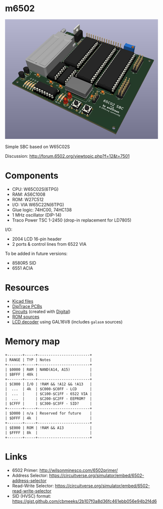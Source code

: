 # m6502

![65c02s SBC](./img/v08_3d.jpg)

Simple SBC based on W65C02S

Discussion: <http://forum.6502.org/viewtopic.php?f=12&t=7501>

# Components

- CPU: W65C02S(6TPG)
- RAM: AS6C1008
- ROM: W27C512
- I/O: VIA W65C22N(6TPG)
- Glue logic: 74HC00, 74HC138
- 1 MHz oscillator (DIP-14)
- Traco Power TSC 1-2450 (drop-in replacement for LD7805)

I/O:
- 2004 LCD 16-pin header
- 2 ports & control lines from 6522 VIA

To be added in future versions:
- 8580R5 SID
- 6551 ACIA

# Resources

- [Kicad files](./kicad)
- [DipTrace PCBs](./diptrace)
- [Circuits](./circuits) (created with [Digital](https://github.com/hneemann/Digital))
- [ROM sources](./rom)
- [LCD decoder](./lcd) using GAL16V8 (includes `galasm` sources)

# Memory map

```
+-------+-----+------------------------+
| RANGE | TYP | Notes                  |
+-------+-----+------------------------+
| $0000 | RAM | NAND(A14, A15)         |
| $BFFF | 48k |                        |
+-------+-----+------------------------+
| $C000 | I/O | !RAM && !A12 && !A13   |
|  ...  | 4k  | $C000-$C0FF - LCD      |
|  ...  |     | $C100-$C1FF - 6522 VIA |
|  ...  |     | $C200-$C2FF - EEPROM?  |
| $CFFF |     | $C300-$C3FF - SID?     |
+-------+-----+------------------------+
| $D000 | n/a | Reserved for future    |
| $DFFF | 4k  |                        |
+-------+-----+------------------------+
| $E000 | ROM | !RAM && A13            |
| $FFFF | 8k  |                        |
+-------+-----+------------------------+
```

# Links
- 6502 Primer: http://wilsonminesco.com/6502primer/
- Address Selector: https://circuitverse.org/simulator/embed/6502-address-selector
- Read-Write Selector: https://circuitverse.org/simulator/embed/6502-read-write-selector
- SID (HVSC) format: https://gist.github.com/cbmeeks/2b107f0a8d36fc461ebb056e94b2f4d6
